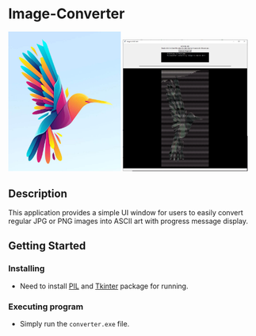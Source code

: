 # Image-Converter
<p float="left">
  <img src="https://github.com/danielzheng-work/Image-Converter/blob/main/img/before.jpg" width="45%" />
  <img src="https://github.com/danielzheng-work/Image-Converter/blob/main/img/after.jpg" width="50%" /> 
</p>

## Description

This application provides a simple UI window for users to easily convert regular JPG or PNG images into ASCII art with progress message display.

## Getting Started

### Installing

* Need to install [PIL](https://pillow.readthedocs.io/en/stable/installation.html) and [Tkinter](https://tkdocs.com/tutorial/install.html) package for running.

### Executing program

* Simply run the `converter.exe` file.
